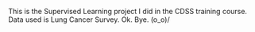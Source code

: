 This is the Supervised Learning project I did in the CDSS training course. 
Data used is Lung Cancer Survey. 
Ok. Bye. (o_o)/
